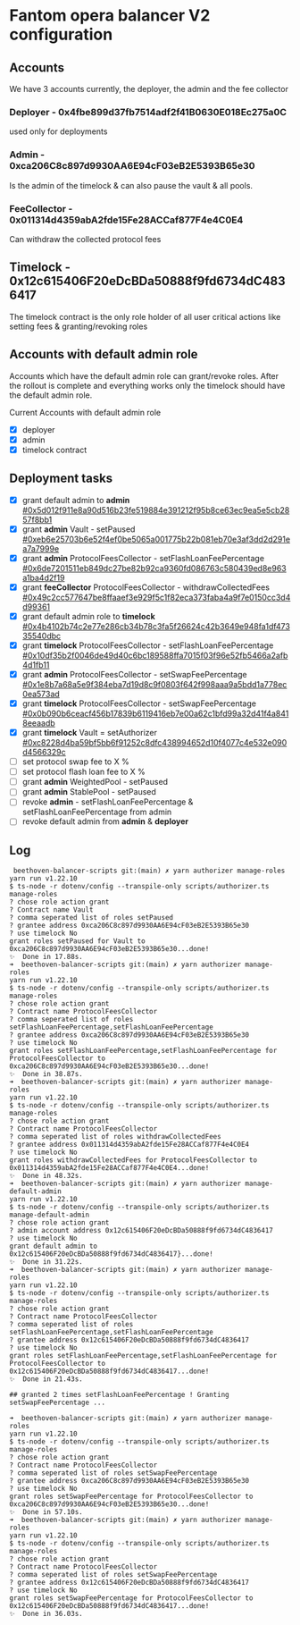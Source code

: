 
# Fantom opera balancer V2 configuration
## Accounts
We have 3 accounts currently, the deployer, the admin and the fee collector

### Deployer  - 0x4fbe899d37fb7514adf2f41B0630E018Ec275a0C 
used only for deployments

### Admin - 0xca206C8c897d9930AA6E94cF03eB2E5393B65e30
Is the admin of the timelock & can also pause the vault & all pools.

### FeeCollector - 0x011314d4359abA2fde15Fe28ACCaf877F4e4C0E4
Can withdraw the collected protocol fees

## Timelock - 0x12c615406F20eDcBDa50888f9fd6734dC4836417
The timelock contract is the only role holder of all user critical actions like setting fees & granting/revoking roles

## Accounts with default admin role
Accounts which have the default admin role can grant/revoke roles. After the rollout is complete and everything works 
only the timelock should have the default admin role.

Current Accounts with default admin role
- [x] deployer
- [x] admin 
- [x] timelock contract 

## Deployment tasks
- [x] grant default admin to **admin** [#0x5d012f911e8a90d516b23fe519884e391212f95b8ce63ec9ea5e5cb2857f8bb1](https://ftmscan.com/tx/0x5d012f911e8a90d516b23fe519884e391212f95b8ce63ec9ea5e5cb2857f8bb1) 
- [x] grant **admin** Vault - setPaused [#0xeb6e25703b6e52f4ef0be5065a001775b22b081eb70e3af3dd2d291ea7a7999e](https://ftmscan.com/tx/0xeb6e25703b6e52f4ef0be5065a001775b22b081eb70e3af3dd2d291ea7a7999e#eventlog)
- [x] grant **admin** ProtocolFeesCollector - setFlashLoanFeePercentage [#0x6de7201511eb849dc27be82b92ca9360fd086763c580439ed8e963a1ba4d2f19](https://ftmscan.com/tx/0x6de7201511eb849dc27be82b92ca9360fd086763c580439ed8e963a1ba4d2f19)
- [x] grant **feeCollector** ProtocolFeesCollector - withdrawCollectedFees [#0x49c2cc577647be8ffaaef3e929f5c1f82eca373faba4a9f7e0150cc3d4d99361](https://ftmscan.com/tx/0x49c2cc577647be8ffaaef3e929f5c1f82eca373faba4a9f7e0150cc3d4d99361) 
- [x] grant default admin role to **timelock** [#0x4b4102b74c2e77e286cb34b78c3fa5f26624c42b3649e948fa1df47335540dbc](https://ftmscan.com/tx/0x4b4102b74c2e77e286cb34b78c3fa5f26624c42b3649e948fa1df47335540dbc)
- [x] grant **timelock** ProtocolFeesCollector - setFlashLoanFeePercentage [#0x10df35b2f0046de49d40c6bc189588ffa7015f03f96e52fb5466a2afb4d1fb11](https://ftmscan.com/tx/0x10df35b2f0046de49d40c6bc189588ffa7015f03f96e52fb5466a2afb4d1fb11)
- [x] grant **admin** ProtocolFeesCollector - setSwapFeePercentage [#0x1e8b7a68a5e9f384eba7d19d8c9f0803f642f998aaa9a5bdd1a778ec0ea573ad](https://ftmscan.com/tx/0x1e8b7a68a5e9f384eba7d19d8c9f0803f642f998aaa9a5bdd1a778ec0ea573ad)
- [x] grant **timelock** ProtocolFeesCollector - setSwapFeePercentage [#0x0b090b6ceacf456b17839b6119416eb7e00a62c1bfd99a32d41f4a8418eeaadb](https://ftmscan.com/tx/0x0b090b6ceacf456b17839b6119416eb7e00a62c1bfd99a32d41f4a8418eeaadb)
- [x] grant **timelock** Vault = setAuthorizer [#0xc8228d4ba59bf5bb6f91252c8dfc438994652d10f4077c4e532e090d4566329c](https://ftmscan.com/tx/0xc8228d4ba59bf5bb6f91252c8dfc438994652d10f4077c4e532e090d4566329c)
- [ ] set protocol swap fee to X %
- [ ] set protocol flash loan fee to X %
- [ ] grant **admin** WeightedPool - setPaused 
- [ ] grant **admin** StablePool - setPaused
- [ ] revoke **admin** - setFlashLoanFeePercentage & setFlashLoanFeePercentage from admin
- [ ] revoke default admin from **admin** & **deployer**

## Log
```shell
 beethoven-balancer-scripts git:(main) ✗ yarn authorizer manage-roles
yarn run v1.22.10
$ ts-node -r dotenv/config --transpile-only scripts/authorizer.ts manage-roles
? chose role action grant
? Contract name Vault
? comma seperated list of roles setPaused
? grantee address 0xca206C8c897d9930AA6E94cF03eB2E5393B65e30
? use timelock No
grant roles setPaused for Vault to 0xca206C8c897d9930AA6E94cF03eB2E5393B65e30...done!
✨  Done in 17.88s.
➜  beethoven-balancer-scripts git:(main) ✗ yarn authorizer manage-roles
yarn run v1.22.10
$ ts-node -r dotenv/config --transpile-only scripts/authorizer.ts manage-roles
? chose role action grant
? Contract name ProtocolFeesCollector
? comma seperated list of roles setFlashLoanFeePercentage,setFlashLoanFeePercentage
? grantee address 0xca206C8c897d9930AA6E94cF03eB2E5393B65e30
? use timelock No
grant roles setFlashLoanFeePercentage,setFlashLoanFeePercentage for ProtocolFeesCollector to 0xca206C8c897d9930AA6E94cF03eB2E5393B65e30...done!
✨  Done in 38.87s.
➜  beethoven-balancer-scripts git:(main) ✗ yarn authorizer manage-roles
yarn run v1.22.10
$ ts-node -r dotenv/config --transpile-only scripts/authorizer.ts manage-roles
? chose role action grant
? Contract name ProtocolFeesCollector
? comma seperated list of roles withdrawCollectedFees
? grantee address 0x011314d4359abA2fde15Fe28ACCaf877F4e4C0E4
? use timelock No
grant roles withdrawCollectedFees for ProtocolFeesCollector to 0x011314d4359abA2fde15Fe28ACCaf877F4e4C0E4...done!
✨  Done in 48.32s.
➜  beethoven-balancer-scripts git:(main) ✗ yarn authorizer manage-default-admin
yarn run v1.22.10
$ ts-node -r dotenv/config --transpile-only scripts/authorizer.ts manage-default-admin
? chose role action grant
? admin account address 0x12c615406F20eDcBDa50888f9fd6734dC4836417
? use timelock No
grant default admin to 0x12c615406F20eDcBDa50888f9fd6734dC4836417}...done!
✨  Done in 31.22s.
➜  beethoven-balancer-scripts git:(main) ✗ yarn authorizer manage-roles        
yarn run v1.22.10
$ ts-node -r dotenv/config --transpile-only scripts/authorizer.ts manage-roles
? chose role action grant
? Contract name ProtocolFeesCollector
? comma seperated list of roles setFlashLoanFeePercentage,setFlashLoanFeePercentage
? grantee address 0x12c615406F20eDcBDa50888f9fd6734dC4836417
? use timelock No
grant roles setFlashLoanFeePercentage,setFlashLoanFeePercentage for ProtocolFeesCollector to 0x12c615406F20eDcBDa50888f9fd6734dC4836417...done!
✨  Done in 21.43s.

## granted 2 times setFlashLoanFeePercentage ! Granting setSwapFeePercentage ...

➜  beethoven-balancer-scripts git:(main) ✗ yarn authorizer manage-roles
yarn run v1.22.10
$ ts-node -r dotenv/config --transpile-only scripts/authorizer.ts manage-roles
? chose role action grant
? Contract name ProtocolFeesCollector
? comma seperated list of roles setSwapFeePercentage
? grantee address 0xca206C8c897d9930AA6E94cF03eB2E5393B65e30
? use timelock No
grant roles setSwapFeePercentage for ProtocolFeesCollector to 0xca206C8c897d9930AA6E94cF03eB2E5393B65e30...done!
✨  Done in 57.10s.
➜  beethoven-balancer-scripts git:(main) ✗ yarn authorizer manage-roles
yarn run v1.22.10
$ ts-node -r dotenv/config --transpile-only scripts/authorizer.ts manage-roles
? chose role action grant
? Contract name ProtocolFeesCollector
? comma seperated list of roles setSwapFeePercentage
? grantee address 0x12c615406F20eDcBDa50888f9fd6734dC4836417
? use timelock No
grant roles setSwapFeePercentage for ProtocolFeesCollector to 0x12c615406F20eDcBDa50888f9fd6734dC4836417...done!
✨  Done in 36.03s.

```